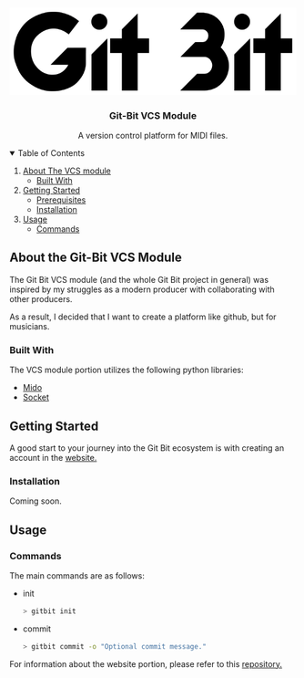 <!--
*** Thanks for checking out the Best-README-Template. If you have a suggestion
*** that would make this better, please fork the repo and create a pull request
*** or simply open an issue with the tag "enhancement".
*** Thanks again! Now go create something AMAZING! :D
-->



<!-- PROJECT SHIELDS -->
<!--
*** I'm using markdown "reference style" links for readability.
*** Reference links are enclosed in brackets [ ] instead of parentheses ( ).
*** See the bottom of this document for the declaration of the reference variables
*** for contributors-url, forks-url, etc. This is an optional, concise syntax you may use.
*** https://www.markdownguide.org/basic-syntax/#reference-style-links
-->

<!-- PROJECT LOGO -->
<br />
<p align="center">
  <a href="#">
    <img src="images/loading-logo.gif" alt="Git-bit logo">
  </a>

  <h3 align="center">Git-Bit VCS Module</h3>

  <p align="center">
    A version control platform for MIDI files.
    <br />
  </p>

<!-- TABLE OF CONTENTS -->
<details open="open">
  <summary>Table of Contents</summary>
  <ol>
    <li>
      <a href="#about-the-project">About The VCS module</a>
      <ul>
        <li><a href="#built-with">Built With</a></li>
      </ul>
    </li>
    <li>
      <a href="#getting-started">Getting Started</a>
      <ul>
        <li><a href="#prerequisites">Prerequisites</a></li>
        <li><a href="#installation">Installation</a></li>
      </ul>
    </li>
     <li>
      <a href="#usage">Usage</a>
      <ul>
        <li><a href="#Commands">Commands</a></li>
      </ul>
    </li>
  </ol>
</details>



<!-- ABOUT THE PROJECT -->
## About the Git-Bit VCS Module

The Git Bit VCS module (and the whole Git Bit project in general) was inspired by my struggles as a modern producer
with collaborating with other producers.

As a result, I decided that I want to create a platform like github, but for musicians.

### Built With

The VCS module portion utilizes the following python libraries:
* [Mido](https://mido.readthedocs.io/en/latest/)
* [Socket](https://docs.python.org/3/library/socket.html)


<!-- GETTING STARTED -->
## Getting Started

A good start to your journey into the Git Bit ecosystem is 
with creating an account in the [website.](https://github.com/JakeKlein101/Git-Bit_site_Django)



### Installation
Coming soon.


<!-- USAGE EXAMPLES -->
## Usage

### Commands

The main commands are as follows:
* init
  ```sh
  > gitbit init
  ```
* commit
  ```sh
  > gitbit commit -o "Optional commit message."
  ```

For information about the website portion, please refer to this [repository.](https://github.com/JakeKlein101/Git-Bit_site_Django)
